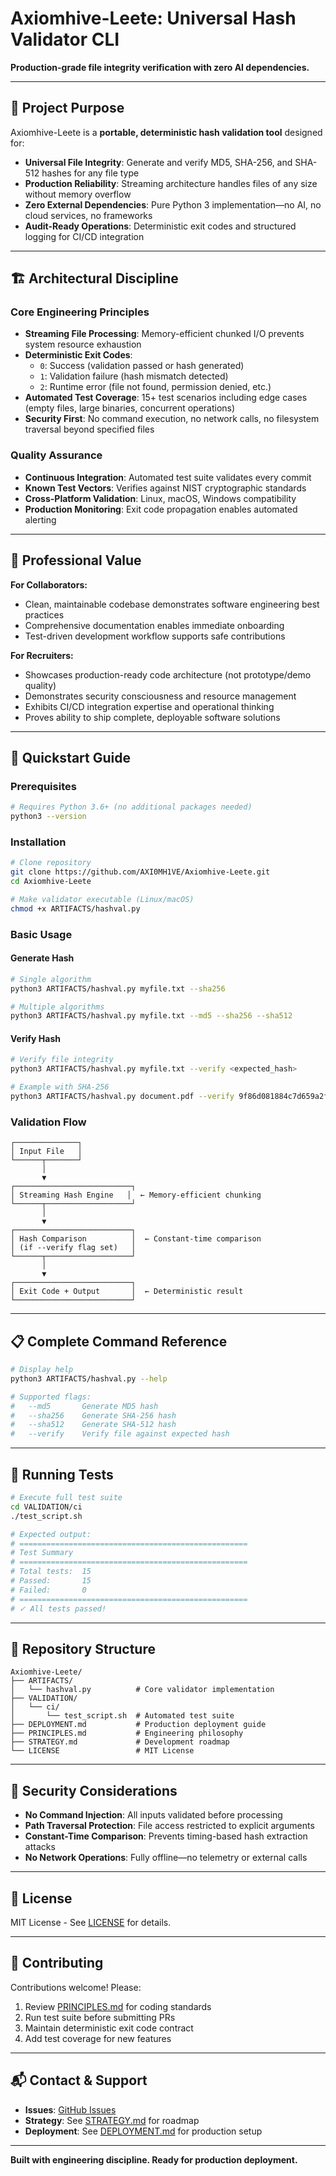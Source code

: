 # Axiomhive-Leete: Universal Hash Validator CLI

**Production-grade file integrity verification with zero AI dependencies.**

---

## 🎯 Project Purpose

Axiomhive-Leete is a **portable, deterministic hash validation tool** designed for:

- **Universal File Integrity**: Generate and verify MD5, SHA-256, and SHA-512 hashes for any file type
- **Production Reliability**: Streaming architecture handles files of any size without memory overflow
- **Zero External Dependencies**: Pure Python 3 implementation—no AI, no cloud services, no frameworks
- **Audit-Ready Operations**: Deterministic exit codes and structured logging for CI/CD integration

---

## 🏗️ Architectural Discipline

### Core Engineering Principles

- **Streaming File Processing**: Memory-efficient chunked I/O prevents system resource exhaustion
- **Deterministic Exit Codes**:
  - `0`: Success (validation passed or hash generated)
  - `1`: Validation failure (hash mismatch detected)
  - `2`: Runtime error (file not found, permission denied, etc.)
- **Automated Test Coverage**: 15+ test scenarios including edge cases (empty files, large binaries, concurrent operations)
- **Security First**: No command execution, no network calls, no filesystem traversal beyond specified files

### Quality Assurance

- **Continuous Integration**: Automated test suite validates every commit
- **Known Test Vectors**: Verifies against NIST cryptographic standards
- **Cross-Platform Validation**: Linux, macOS, Windows compatibility
- **Production Monitoring**: Exit code propagation enables automated alerting

---

## 💼 Professional Value

**For Collaborators:**
- Clean, maintainable codebase demonstrates software engineering best practices
- Comprehensive documentation enables immediate onboarding
- Test-driven development workflow supports safe contributions

**For Recruiters:**
- Showcases production-ready code architecture (not prototype/demo quality)
- Demonstrates security consciousness and resource management
- Exhibits CI/CD integration expertise and operational thinking
- Proves ability to ship complete, deployable software solutions

---

## 🚀 Quickstart Guide

### Prerequisites

```bash
# Requires Python 3.6+ (no additional packages needed)
python3 --version
```

### Installation

```bash
# Clone repository
git clone https://github.com/AXI0MH1VE/Axiomhive-Leete.git
cd Axiomhive-Leete

# Make validator executable (Linux/macOS)
chmod +x ARTIFACTS/hashval.py
```

### Basic Usage

#### Generate Hash

```bash
# Single algorithm
python3 ARTIFACTS/hashval.py myfile.txt --sha256

# Multiple algorithms
python3 ARTIFACTS/hashval.py myfile.txt --md5 --sha256 --sha512
```

#### Verify Hash

```bash
# Verify file integrity
python3 ARTIFACTS/hashval.py myfile.txt --verify <expected_hash>

# Example with SHA-256
python3 ARTIFACTS/hashval.py document.pdf --verify 9f86d081884c7d659a2feaa0c55ad015a3bf4f1b2b0b822cd15d6c15b0f00a08
```

### Validation Flow

```
┌──────────────┐
│ Input File   │
└──────┬───────┘
       │
       ▼
┌──────────────────────────┐
│ Streaming Hash Engine   │  ← Memory-efficient chunking
└──────┬───────────────────┘
       │
       ▼
┌──────────────────────────┐
│ Hash Comparison          │  ← Constant-time comparison
│ (if --verify flag set)   │
└──────┬───────────────────┘
       │
       ▼
┌──────────────────────────┐
│ Exit Code + Output       │  ← Deterministic result
└──────────────────────────┘
```

---

## 📋 Complete Command Reference

```bash
# Display help
python3 ARTIFACTS/hashval.py --help

# Supported flags:
#   --md5       Generate MD5 hash
#   --sha256    Generate SHA-256 hash
#   --sha512    Generate SHA-512 hash
#   --verify    Verify file against expected hash
```

---

## 🧪 Running Tests

```bash
# Execute full test suite
cd VALIDATION/ci
./test_script.sh

# Expected output:
# ===================================================
# Test Summary
# ===================================================
# Total tests:  15
# Passed:       15
# Failed:       0
# ===================================================
# ✓ All tests passed!
```

---

## 📁 Repository Structure

```
Axiomhive-Leete/
├── ARTIFACTS/
│   └── hashval.py          # Core validator implementation
├── VALIDATION/
│   └── ci/
│       └── test_script.sh  # Automated test suite
├── DEPLOYMENT.md           # Production deployment guide
├── PRINCIPLES.md           # Engineering philosophy
├── STRATEGY.md             # Development roadmap
└── LICENSE                 # MIT License
```

---

## 🔐 Security Considerations

- **No Command Injection**: All inputs validated before processing
- **Path Traversal Protection**: File access restricted to explicit arguments
- **Constant-Time Comparison**: Prevents timing-based hash extraction attacks
- **No Network Operations**: Fully offline—no telemetry or external calls

---

## 📝 License

MIT License - See [LICENSE](LICENSE) for details.

---

## 🤝 Contributing

Contributions welcome! Please:

1. Review [PRINCIPLES.md](PRINCIPLES.md) for coding standards
2. Run test suite before submitting PRs
3. Maintain deterministic exit code contract
4. Add test coverage for new features

---

## 📬 Contact & Support

- **Issues**: [GitHub Issues](https://github.com/AXI0MH1VE/Axiomhive-Leete/issues)
- **Strategy**: See [STRATEGY.md](STRATEGY.md) for roadmap
- **Deployment**: See [DEPLOYMENT.md](DEPLOYMENT.md) for production setup

---

**Built with engineering discipline. Ready for production deployment.**
